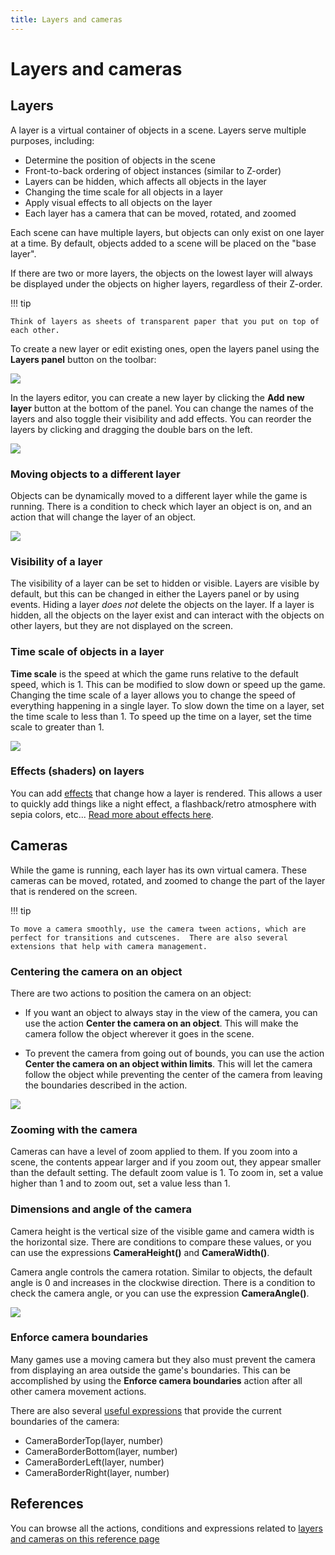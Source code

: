 ```yaml
---
title: Layers and cameras
---
```

# Layers and cameras

## Layers

A layer is a virtual container of objects in a scene. Layers serve multiple purposes, including:

  *   Determine the position of objects in the scene
  *   Front-to-back ordering of object instances (similar to Z-order)
  *   Layers can be hidden, which affects all objects in the layer
   * Changing the time scale for all objects in a layer
   * Apply visual effects to all objects on the layer
   *   Each layer has a camera that can be moved, rotated, and zoomed

Each scene can have multiple layers, but objects can only exist on one layer at a time. By default, objects added to a scene will be placed on the "base layer".

If there are two or more layers, the objects on the lowest layer will always be displayed under the objects on higher layers, regardless of their Z-order.

!!! tip

    Think of layers as sheets of transparent paper that you put on top of each other.

To create a new layer or edit existing ones, open the layers panel using the **Layers panel** button on the toolbar:

![](/gdevelop5/interface/scene-editor/layers-and-cameras/pasted/20230310-193905.png)

In the layers editor, you can create a new layer by clicking the **Add new layer** button at the bottom of the panel. You can change the names of the layers and also toggle their visibility and add effects. You can reorder the layers by clicking and dragging the double bars on the left.

![](/gdevelop5/interface/scene-editor/layers-and-cameras/pasted/20230310-194242.png)

### Moving objects to a different layer

Objects can be dynamically moved to a different layer while the game is running.  There is a condition to check which layer an object is on, and an action that will change the layer of an object.

![](/gdevelop5/interface/scene-editor/layers-and-cameras/pasted/20230310-201931.png)

### Visibility of a layer

The visibility of a layer can be set to hidden or visible.  Layers are visible by default, but this can be changed in either the Layers panel or by using events. Hiding a layer _does not_ delete the objects on the layer. If a layer is hidden, all the objects on the layer exist and can interact with the objects on other layers, but they are not displayed on the screen.

### Time scale of objects in a layer

**Time scale** is the speed at which the game runs relative to the default speed, which is 1. This can be modified to slow down or speed up the game. Changing the time scale of a layer allows you to change the speed of everything happening in a single layer. To slow down the time on a layer, set the time scale to less than 1. To speed up the time on a layer, set the time scale to greater than 1.

![](/gdevelop5/interface/scene-editor/layers-and-cameras/pasted/20230310-201551.png)

### Effects (shaders) on layers

You can add [effects](/gdevelop5/interface/scene-editor/layer-effects) that change how a layer is rendered. This allows a user to quickly add things like a night effect, a flashback/retro atmosphere with sepia colors, etc... [Read more about effects here](/gdevelop5/interface/scene-editor/layer-effects).

## Cameras

While the game is running, each layer has its own virtual camera.  These cameras can be moved, rotated, and zoomed to change the part of the layer that is rendered on the screen.

!!! tip

    To move a camera smoothly, use the camera tween actions, which are perfect for transitions and cutscenes.  There are also several extensions that help with camera management.

### Centering the camera on an object

There are two actions to position the camera on an object:

* If you want an object to always stay in the view of the camera, you can use the action **Center the camera on an object**. This will make the camera follow the object wherever it goes in the scene.

* To prevent the camera from going out of bounds, you can use the action **Center the camera on an object within limits**. This will let the camera follow the object while preventing the center of the camera from leaving the boundaries described in the action.

![](/gdevelop5/interface/scene-editor/layers-and-cameras/pasted/20230310-202341.png)

### Zooming with the camera

Cameras can have a level of zoom applied to them. If you zoom into a scene, the contents appear larger and if you zoom out, they appear smaller than the default setting. The default zoom value is 1. To zoom in, set a value higher than 1 and to zoom out, set a value less than 1.

### Dimensions and angle of the camera

Camera height is the vertical size of the visible game and camera width is the horizontal size. There are conditions to compare these values, or you can use the expressions **CameraHeight()** and **CameraWidth()**.

Camera angle controls the camera rotation.  Similar to objects, the default angle is 0 and increases in the clockwise direction.  There is a condition to check the camera angle, or you can use the expression **CameraAngle()**.

![](/wiki/pres_coord2.png)

### Enforce camera boundaries

Many games use a moving camera but they also must prevent the camera from displaying an area outside the game's boundaries.  This can be accomplished by using the **Enforce camera boundaries** action after all other camera movement actions.

There are also several [useful expressions](https://wiki.gdevelop.io/gdevelop5/all-features/camera/reference#expressions) that provide the current boundaries of the camera:

- CameraBorderTop(layer, number)
- CameraBorderBottom(layer, number)
- CameraBorderLeft(layer, number)
- CameraBorderRight(layer, number)

## References

You can browse all the actions, conditions and expressions related to [layers and cameras on this reference page](/gdevelop5/all-features/layers-and-cameras/reference/)